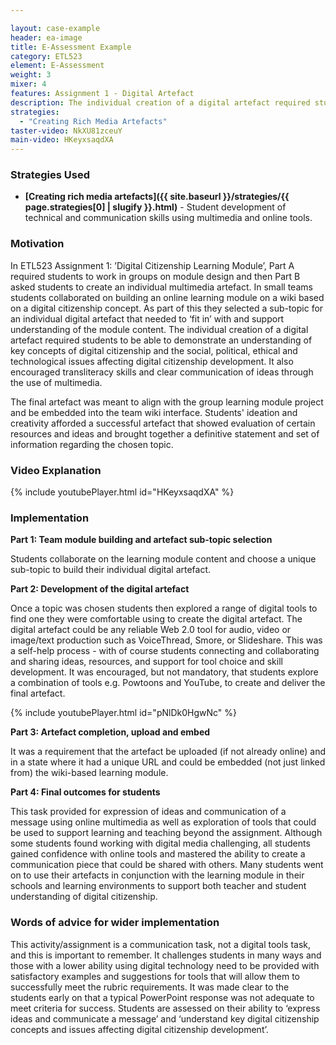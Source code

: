 ```yaml
---

layout: case-example
header: ea-image
title: E-Assessment Example
category: ETL523
element: E-Assessment
weight: 3
mixer: 4
features: Assignment 1 - Digital Artefact
description: The individual creation of a digital artefact required students to be able to demonstrate an understanding of key concepts of digital citizenship and the social, political, ethical and technological issues affecting digital citizenship development. It also encouraged transliteracy skills and clear communication of ideas through the use of multimedia.
strategies:
  - "Creating Rich Media Artefacts"
taster-video: NkXU81zceuY
main-video: HKeyxsaqdXA
---
```


### Strategies Used

- **[Creating rich media artefacts]({{ site.baseurl }}/strategies/{{ page.strategies[0] | slugify }}.html)** - Student development of technical and communication skills using multimedia and online tools.

### Motivation

In ETL523 Assignment 1: ’Digital Citizenship Learning Module’, Part A required students to work in groups on module design and then Part B asked students to create an individual multimedia artefact. In small teams students collaborated on building an online learning module on a wiki based on a digital citizenship concept. As part of this they selected a sub-topic for an individual digital artefact that needed to ‘fit in’ with and support understanding of the module content. The individual creation of a digital artefact required students to be able to demonstrate an understanding of key concepts of digital citizenship and the social, political, ethical and technological issues affecting digital citizenship development. It also encouraged transliteracy skills and clear communication of ideas through the use of multimedia.

The final artefact was meant to align with the group learning module project and be embedded into the team wiki interface. Students' ideation and creativity afforded a successful artefact that showed evaluation of certain resources and ideas and brought together a definitive statement and set of information regarding the chosen topic.

### Video Explanation

{% include youtubePlayer.html id="HKeyxsaqdXA" %}

### Implementation

**Part 1: Team module building and artefact sub-topic selection**

Students collaborate on the learning module content and choose a unique sub-topic to build their individual digital artefact.

**Part 2: Development of the digital artefact**

Once a topic was chosen students then explored a range of digital tools to find one they were comfortable using to create the digital artefact. The digital artefact could be any reliable Web 2.0 tool for audio, video or image/text production such as VoiceThread, Smore, or Slideshare. This was a self-help process - with of course students connecting and collaborating and sharing ideas, resources, and support for tool choice and skill development. It was encouraged, but not mandatory, that students explore a combination of tools e.g. Powtoons and YouTube, to create and deliver the final artefact.

{% include youtubePlayer.html id="pNlDk0HgwNc" %}

**Part 3: Artefact completion, upload and embed**

It was a requirement that the artefact be uploaded (if not already online) and in a state where it had a unique URL and could be embedded (not just linked from) the wiki-based learning module.

**Part 4: Final outcomes for students**

This task provided for expression of ideas and communication of a message using online multimedia as well as exploration of tools that could be used to support learning and teaching beyond the assignment. Although some students found working with digital media challenging, all students gained confidence with online tools and mastered the ability to create a communication piece that could be shared with others. Many students went on to use their artefacts in conjunction with the learning module in their schools and learning environments to support both teacher and student understanding of digital citizenship.

### Words of advice for wider implementation

This activity/assignment is a communication task, not a digital tools task, and this is important to remember. It challenges students in many ways and those with a lower ability using digital technology need to be provided with satisfactory examples and suggestions for tools that will allow them to successfully meet the rubric requirements. It was made clear to the students early on that a typical PowerPoint response was not adequate to meet criteria for success. Students are assessed on their ability to ‘express ideas and communicate a message’ and ‘understand key digital citizenship concepts and issues affecting digital citizenship development’.
